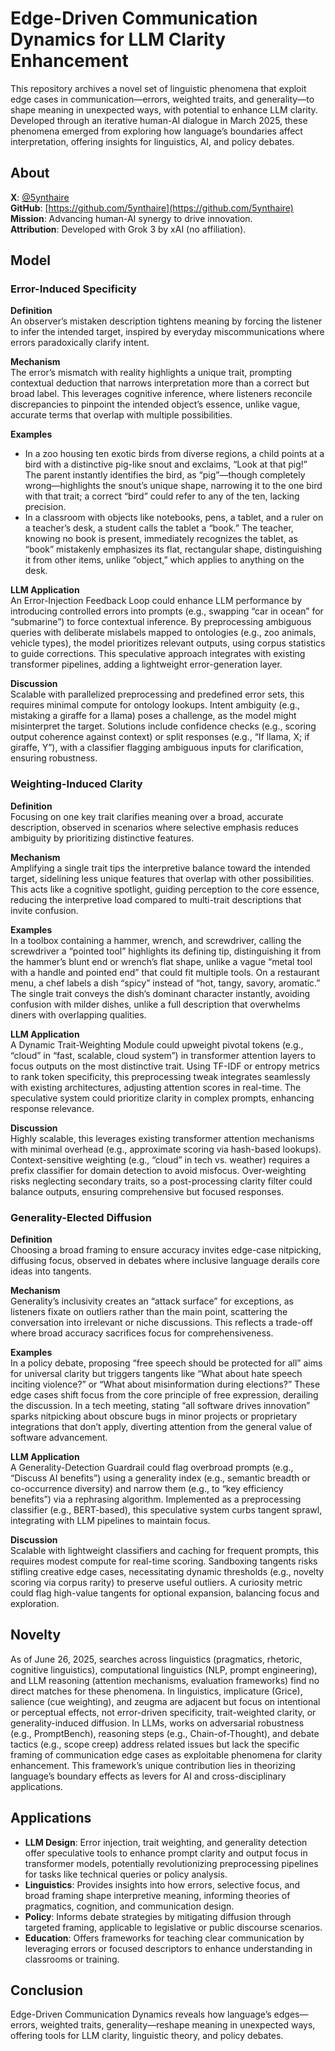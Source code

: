 # Edge-Driven Communication Dynamics for LLM Clarity Enhancement

This repository archives a novel set of linguistic phenomena that exploit edge cases in communication—errors, weighted traits, and generality—to shape meaning in unexpected ways, with potential to enhance LLM clarity. Developed through an iterative human-AI dialogue in March 2025, these phenomena emerged from exploring how language’s boundaries affect interpretation, offering insights for linguistics, AI, and policy debates. <!--Discover their origins in my Substack article [link] and join the conversation for collaboration.-->

## About

**X**: [@5ynthaire](https://x.com/5ynthaire)  
**GitHub**: [https://github.com/5ynthaire](https://github.com/5ynthaire)  
**Mission**: Advancing human-AI synergy to drive innovation.  
**Attribution**: Developed with Grok 3 by xAI (no affiliation).

## Model

### Error-Induced Specificity

**Definition**  
An observer’s mistaken description tightens meaning by forcing the listener to infer the intended target, inspired by everyday miscommunications where errors paradoxically clarify intent.  

**Mechanism**  
The error’s mismatch with reality highlights a unique trait, prompting contextual deduction that narrows interpretation more than a correct but broad label. This leverages cognitive inference, where listeners reconcile discrepancies to pinpoint the intended object’s essence, unlike vague, accurate terms that overlap with multiple possibilities.  

**Examples**  
- In a zoo housing ten exotic birds from diverse regions, a child points at a bird with a distinctive pig-like snout and exclaims, “Look at that pig!” The parent instantly identifies the bird, as “pig”—though completely wrong—highlights the snout’s unique shape, narrowing it to the one bird with that trait; a correct “bird” could refer to any of the ten, lacking precision.
- In a classroom with objects like notebooks, pens, a tablet, and a ruler on a teacher’s desk, a student calls the tablet a “book.” The teacher, knowing no book is present, immediately recognizes the tablet, as “book” mistakenly emphasizes its flat, rectangular shape, distinguishing it from other items, unlike “object,” which applies to anything on the desk.  


**LLM Application**  
An Error-Injection Feedback Loop could enhance LLM performance by introducing controlled errors into prompts (e.g., swapping “car in ocean” for “submarine”) to force contextual inference. By preprocessing ambiguous queries with deliberate mislabels mapped to ontologies (e.g., zoo animals, vehicle types), the model prioritizes relevant outputs, using corpus statistics to guide corrections. This speculative approach integrates with existing transformer pipelines, adding a lightweight error-generation layer.  

**Discussion**  
Scalable with parallelized preprocessing and predefined error sets, this requires minimal compute for ontology lookups. Intent ambiguity (e.g., mistaking a giraffe for a llama) poses a challenge, as the model might misinterpret the target. Solutions include confidence checks (e.g., scoring output coherence against context) or split responses (e.g., “If llama, X; if giraffe, Y”), with a classifier flagging ambiguous inputs for clarification, ensuring robustness.

### Weighting-Induced Clarity

**Definition**  
Focusing on one key trait clarifies meaning over a broad, accurate description, observed in scenarios where selective emphasis reduces ambiguity by prioritizing distinctive features.  

**Mechanism**  
Amplifying a single trait tips the interpretive balance toward the intended target, sidelining less unique features that overlap with other possibilities. This acts like a cognitive spotlight, guiding perception to the core essence, reducing the interpretive load compared to multi-trait descriptions that invite confusion.  

**Examples**  
In a toolbox containing a hammer, wrench, and screwdriver, calling the screwdriver a “pointed tool” highlights its defining tip, distinguishing it from the hammer’s blunt end or wrench’s flat shape, unlike a vague “metal tool with a handle and pointed end” that could fit multiple tools. On a restaurant menu, a chef labels a dish “spicy” instead of “hot, tangy, savory, aromatic.” The single trait conveys the dish’s dominant character instantly, avoiding confusion with milder dishes, unlike a full description that overwhelms diners with overlapping qualities.  

**LLM Application**  
A Dynamic Trait-Weighting Module could upweight pivotal tokens (e.g., “cloud” in “fast, scalable, cloud system”) in transformer attention layers to focus outputs on the most distinctive trait. Using TF-IDF or entropy metrics to rank token specificity, this preprocessing tweak integrates seamlessly with existing architectures, adjusting attention scores in real-time. The speculative system could prioritize clarity in complex prompts, enhancing response relevance.  

**Discussion**  
Highly scalable, this leverages existing transformer attention mechanisms with minimal overhead (e.g., approximate scoring via hash-based lookups). Context-sensitive weighting (e.g., “cloud” in tech vs. weather) requires a prefix classifier for domain detection to avoid misfocus. Over-weighting risks neglecting secondary traits, so a post-processing clarity filter could balance outputs, ensuring comprehensive but focused responses.

### Generality-Elected Diffusion

**Definition**  
Choosing a broad framing to ensure accuracy invites edge-case nitpicking, diffusing focus, observed in debates where inclusive language derails core ideas into tangents.  

**Mechanism**  
Generality’s inclusivity creates an “attack surface” for exceptions, as listeners fixate on outliers rather than the main point, scattering the conversation into irrelevant or niche discussions. This reflects a trade-off where broad accuracy sacrifices focus for comprehensiveness.  

**Examples**  
In a policy debate, proposing “free speech should be protected for all” aims for universal clarity but triggers tangents like “What about hate speech inciting violence?” or “What about misinformation during elections?” These edge cases shift focus from the core principle of free expression, derailing the discussion. In a tech meeting, stating “all software drives innovation” sparks nitpicking about obscure bugs in minor projects or proprietary integrations that don’t apply, diverting attention from the general value of software advancement.  

**LLM Application**  
A Generality-Detection Guardrail could flag overbroad prompts (e.g., “Discuss AI benefits”) using a generality index (e.g., semantic breadth or co-occurrence diversity) and narrow them (e.g., to “key efficiency benefits”) via a rephrasing algorithm. Implemented as a preprocessing classifier (e.g., BERT-based), this speculative system curbs tangent sprawl, integrating with LLM pipelines to maintain focus.  

**Discussion**  
Scalable with lightweight classifiers and caching for frequent prompts, this requires modest compute for real-time scoring. Sandboxing tangents risks stifling creative edge cases, necessitating dynamic thresholds (e.g., novelty scoring via corpus rarity) to preserve useful outliers. A curiosity metric could flag high-value tangents for optional expansion, balancing focus and exploration.

## Novelty

As of June 26, 2025, searches across linguistics (pragmatics, rhetoric, cognitive linguistics), computational linguistics (NLP, prompt engineering), and LLM reasoning (attention mechanisms, evaluation frameworks) find no direct matches for these phenomena. In linguistics, implicature (Grice), salience (cue weighting), and zeugma are adjacent but focus on intentional or perceptual effects, not error-driven specificity, trait-weighted clarity, or generality-induced diffusion. In LLMs, works on adversarial robustness (e.g., PromptBench), reasoning steps (e.g., Chain-of-Thought), and debate tactics (e.g., scope creep) address related issues but lack the specific framing of communication edge cases as exploitable phenomena for clarity enhancement. This framework’s unique contribution lies in theorizing language’s boundary effects as levers for AI and cross-disciplinary applications.

## Applications

- **LLM Design**: Error injection, trait weighting, and generality detection offer speculative tools to enhance prompt clarity and output focus in transformer models, potentially revolutionizing preprocessing pipelines for tasks like technical queries or policy analysis.  
- **Linguistics**: Provides insights into how errors, selective focus, and broad framing shape interpretive meaning, informing theories of pragmatics, cognition, and communication design.  
- **Policy**: Informs debate strategies by mitigating diffusion through targeted framing, applicable to legislative or public discourse scenarios.  
- **Education**: Offers frameworks for teaching clear communication by leveraging errors or focused descriptors to enhance understanding in classrooms or training.

## Conclusion

Edge-Driven Communication Dynamics reveals how language’s edges—errors, weighted traits, generality—reshape meaning in unexpected ways, offering tools for LLM clarity, linguistic theory, and policy debates.